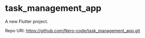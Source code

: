 # task_management_app

A new Flutter project.

Repo URl:
https://github.com/Nero-code/task_management_app.git
